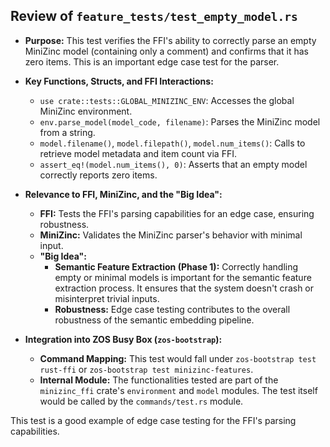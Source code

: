 ## Review of `feature_tests/test_empty_model.rs`

*   **Purpose:** This test verifies the FFI's ability to correctly parse an empty MiniZinc model (containing only a comment) and confirms that it has zero items. This is an important edge case test for the parser.
*   **Key Functions, Structs, and FFI Interactions:**
    *   `use crate::tests::GLOBAL_MINIZINC_ENV`: Accesses the global MiniZinc environment.
    *   `env.parse_model(model_code, filename)`: Parses the MiniZinc model from a string.
    *   `model.filename()`, `model.filepath()`, `model.num_items()`: Calls to retrieve model metadata and item count via FFI.
    *   `assert_eq!(model.num_items(), 0)`: Asserts that an empty model correctly reports zero items.
*   **Relevance to FFI, MiniZinc, and the "Big Idea":**
    *   **FFI:** Tests the FFI's parsing capabilities for an edge case, ensuring robustness.
    *   **MiniZinc:** Validates the MiniZinc parser's behavior with minimal input.
    *   **"Big Idea":**
        *   **Semantic Feature Extraction (Phase 1):** Correctly handling empty or minimal models is important for the semantic feature extraction process. It ensures that the system doesn't crash or misinterpret trivial inputs.
        *   **Robustness:** Edge case testing contributes to the overall robustness of the semantic embedding pipeline.

*   **Integration into ZOS Busy Box (`zos-bootstrap`):**
    *   **Command Mapping:** This test would fall under `zos-bootstrap test rust-ffi` or `zos-bootstrap test minizinc-features`.
    *   **Internal Module:** The functionalities tested are part of the `minizinc_ffi` crate's `environment` and `model` modules. The test itself would be called by the `commands/test.rs` module.

This test is a good example of edge case testing for the FFI's parsing capabilities.
